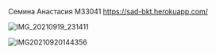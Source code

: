 Семина Анастасия M33041
https://sad-bkt.herokuapp.com/

![IMG_20210919_231411](https://user-images.githubusercontent.com/55589511/133941741-f1ba3358-b27f-4943-bb3b-6627eaf3ff15.jpg)


![IMG20210920144356](https://user-images.githubusercontent.com/55589511/133996836-134689d0-e2b7-49cb-b9d4-7943049e5f3c.jpg)
